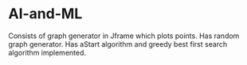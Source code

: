 # AI-and-ML
Consists of graph generator in Jframe which plots points. Has random graph generator. Has aStart algorithm and greedy best first search algorithm implemented.
